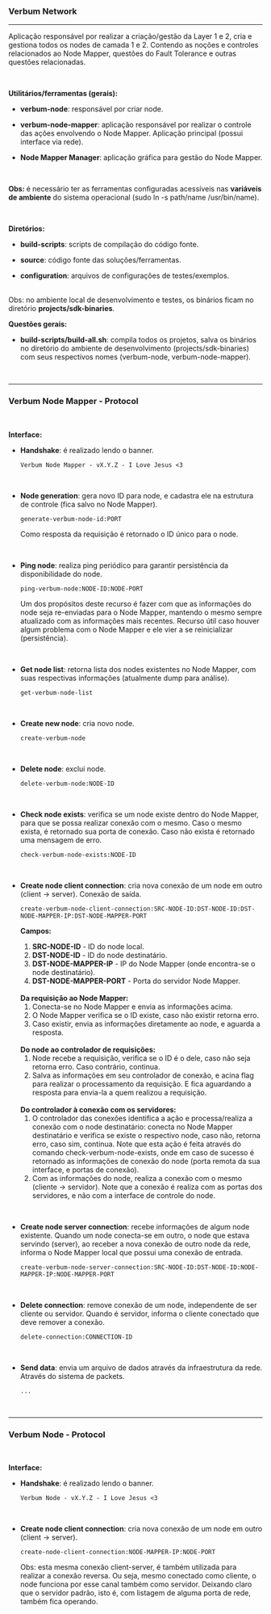 ### <b>Verbum Network</b>

****

Aplicação responsável por realizar a criação/gestão da Layer 1 e 2, cria e gestiona todos os nodes de camada 1 e 2. Contendo as noções e controles relacionados ao Node Mapper, questões do Fault Tolerance e outras questões relacionadas.

<br>

<b>Utilitários/ferramentas (gerais):</b>

- <b>verbum-node</b>: responsável por criar node.

- <b>verbum-node-mapper</b>: aplicação responsável por realizar o controle das ações envolvendo o Node Mapper. Aplicação principal (possui interface via rede).

- <b>Node Mapper Manager</b>: aplicação gráfica para gestão do Node Mapper.

<br>

<b>Obs: </b> é necessário ter as ferramentas configuradas acessíveis nas <b>variáveis de ambiente</b> do sistema operacional (sudo ln -s path/name /usr/bin/name).

<br>

<b>Diretórios:</b>

- <b>build-scripts</b>: scripts de compilação do código fonte.
  
- <b>source</b>: código fonte das soluções/ferramentas.

- <b>configuration</b>: arquivos de configurações de testes/exemplos.

<br>
Obs: no ambiente local de desenvolvimento e testes, os binários ficam no diretório <b>projects/sdk-binaries</b>.

<br>

<b>Questões gerais:</b>

- <b>build-scripts/build-all.sh</b>: compila todos os projetos, salva os binários no diretório do ambiente de desenvolvimento (projects/sdk-binaries) com seus respectivos nomes (verbum-node, verbum-node-mapper).

<br>

****

### <b>Verbum Node Mapper - Protocol</b>

<br>

<b>Interface:</b>

- <b>Handshake</b>: é realizado lendo o banner.
  ```
  Verbum Node Mapper - vX.Y.Z - I Love Jesus <3
  ```

  <br>

- <b>Node generation</b>: gera novo ID para node, e cadastra ele na estrutura de controle (fica salvo no Node Mapper).
  ```
  generate-verbum-node-id:PORT
  ```
  Como resposta da requisição é retornado o ID único para o node.
  
  <br>

- <b>Ping node</b>: realiza ping periódico para garantir persistência da disponibilidade do node.
  ```
  ping-verbum-node:NODE-ID:NODE-PORT
  ```
  Um dos propósitos deste recurso é fazer com que as informações do node seja re-enviadas para o Node Mapper, mantendo o mesmo sempre atualizado com as informações mais recentes. Recurso útil caso houver algum problema com o Node Mapper e ele vier a se reinicializar (persistência).

  <br>

- <b>Get node list</b>: retorna lista dos nodes existentes no Node Mapper, com suas respectivas informações (atualmente dump para análise).
  ```
  get-verbum-node-list
  ```
  <br>

- <b>Create new node</b>: cria novo node.

  ```
  create-verbum-node
  ```

<br>

- <b>Delete node</b>: exclui node.

  ```
  delete-verbum-node:NODE-ID
  ```

<br>

- <b>Check node exists</b>: verifica se um node existe dentro do Node Mapper, para que se possa realizar conexão com o mesmo. Caso o mesmo exista, é retornado sua porta de conexão. Caso não exista é retornado uma mensagem de erro.

  ```
  check-verbum-node-exists:NODE-ID
  ```

<br>

- <b>Create node client connection</b>: cria nova conexão de um node em outro (client -> server). Conexão de saída.
  ```
  create-verbum-node-client-connection:SRC-NODE-ID:DST-NODE-ID:DST-NODE-MAPPER-IP:DST-NODE-MAPPER-PORT
  ```

  <b>Campos:</b><br>
  1. <b>SRC-NODE-ID</b> - ID do node local.
  2. <b>DST-NODE-ID</b> - ID do node destinatário.
  3. <b>DST-NODE-MAPPER-IP</b> - IP do Node Mapper (onde encontra-se o node destinatário).
  4. <b>DST-NODE-MAPPER-PORT</b> - Porta do servidor Node Mapper.

  <br>
  <b>Da requisição ao Node Mapper:</b><br>

  1. Conecta-se no Node Mapper e envia as informações acima.
  2. O Node Mapper verifica se o ID existe, caso não existir retorna erro.
  3. Caso existir, envia as informações diretamente ao node, e aguarda a resposta.
  
  <br>
  <b>Do node ao controlador de requisições:</b><br>
  
  1. Node recebe a requisição, verifica se o ID é o dele, caso não seja retorna erro. Caso contrário, continua.
  2. Salva as informações em seu controlador de conexão, e acina flag para realizar o processamento da requisição. E fica aguardando a resposta para envia-la a quem realizou a requisição.
  
  <br>
  <b>Do controlador à conexão com os servidores:</b><br>

  1. O controlador das conexões identifica a ação e processa/realiza a conexão com o node destinatário: conecta no Node Mapper destinatário e verifica se existe o respectivo node, caso não, retorna erro, caso sim, continua. Note que esta ação é feita através do comando check-verbum-node-exists, onde em caso de sucesso é retornado as informações de conexão do node (porta remota da sua interface, e portas de conexão).
  2. Com as informações do node, realiza a conexão com o mesmo (cliente -> servidor). Note que a conexão é realiza com as portas dos servidores, e não com a interface de controle do node.
   
<br>

- <b>Create node server connection</b>: recebe informações de algum node existente. Quando um node conecta-se em outro, o node que estava servindo (server), ao receber a nova conexão de outro node da rede, informa o Node Mapper local que possui uma conexão de entrada.

  ```
  create-verbum-node-server-connection:SRC-NODE-ID:DST-NODE-ID:NODE-MAPPER-IP:NODE-MAPPER-PORT
  ```

<br>

- <b>Delete connection</b>: remove conexão de um node, independente de ser cliente ou servidor. Quando é servidor, informa o cliente conectado que deve remover a conexão.

  ```
  delete-connection:CONNECTION-ID
  ```

<br>

- <b>Send data</b>: envia um arquivo de dados através da infraestrutura da rede. Através do sistema de packets.

  ```
  ...
  ```

<br>

****

### <b>Verbum Node - Protocol</b>

<br>

<b>Interface:</b>

- <b>Handshake</b>: é realizado lendo o banner.
  ```
  Verbum Node - vX.Y.Z - I Love Jesus <3
  ```

  <br>

- <b>Create node client connection</b>: cria nova conexão de um node em outro (client -> server).
  ```
  create-node-client-connection:NODE-MAPPER-IP:NODE-PORT
  ```

  Obs: esta mesma conexão client-server, é também utilizada para realizar a conexão reversa. Ou seja, mesmo conectado como cliente, o node funciona por esse canal também como servidor. Deixando claro que o servidor padrão, isto é, com listagem de alguma porta de rede, também fica operando.


